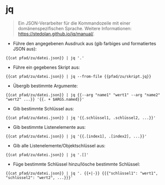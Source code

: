 # jq

> Ein JSON-Verarbeiter für die Kommandozeile mit einer domänenspezifischen Sprache.
> Weitere Informationen: <https://stedolan.github.io/jq/manual/>.

- Führe den angegebenen Ausdruck aus (gib farbiges und formatiertes JSON aus):

`{{cat pfad/zu/datei.json}} | jq '.'`

- Führe ein gegebenes Skript aus:

`{{cat pfad/zu/datei.json}} | jq --from-file {{pfad/zu/skript.jq}}`

- Übergib bestimmte Argumente:

`{{cat pfad/zu/datei.json}} | jq {{--arg "name1" "wert1" --arg "name2" "wert2" ...}} '{{. + $ARGS.named}}'`

- Gib bestimmte Schlüssel aus:

`{{cat pfad/zu/datei.json}} | jq '{{.schlüssel1, .schlüssel2, ...}}'`

- Gib bestimmte Listenelemente aus:

`{{cat pfad/zu/datei.json}} | jq '{{.[index1], .[index2], ...}}'`

- Gib alle Listenelemente/Objektschlüssel aus:

`{{cat pfad/zu/datei.json}} | jq '.[]'`

- Füge bestimmte Schlüssel hinzu/lösche bestimmte Schlüssel:

`{{cat pfad/zu/datei.json}} | jq '. {{+|-}} {{{"schlüssel1": "wert1", "schlüssel2": "wert2", ...}}}'`
